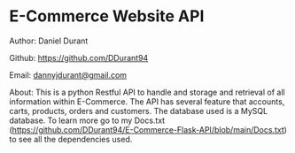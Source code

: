 # E-Commerce Website API

Author: Daniel Durant

Github:
<https://github.com/DDurant94>

Email:
<dannyjdurant@gmail.com>

About:
This is a python Restful API to handle and storage and retrieval of all information within E-Commerce. The API has several feature that accounts, carts, products, orders and customers. The database used is a MySQL database. To learn more go to my Docs.txt  (<https://github.com/DDurant94/E-Commerce-Flask-API/blob/main/Docs.txt>) to see all the dependencies used.
